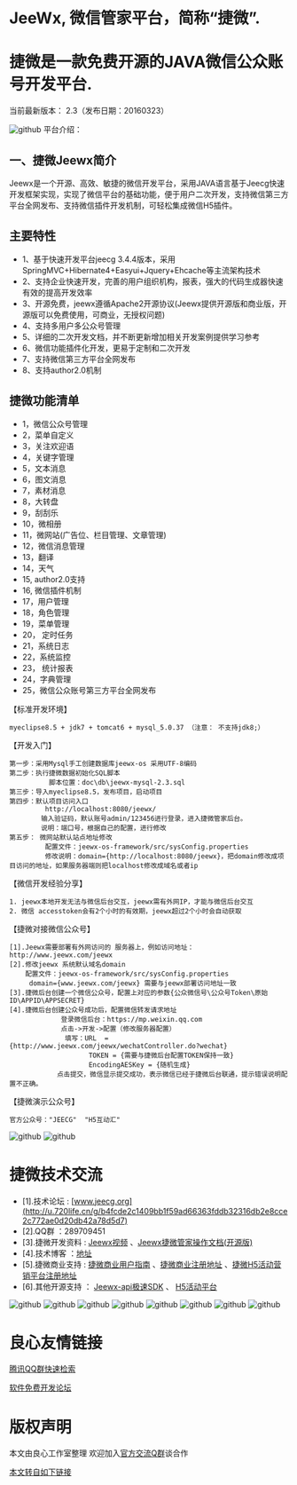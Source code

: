 JeeWx, 微信管家平台，简称“捷微”.
===============
捷微是一款免费开源的JAVA微信公众账号开发平台.
===============
当前最新版本： 2.3（发布日期：20160323）

![github](http://img.blog.csdn.net/20140706133601296?watermark/2/text/aHR0cDovL2Jsb2cuY3Nkbi5uZXQvemhhbmdkYWlzY290dA==/font/5a6L5L2T/fontsize/400/fill/I0JBQkFCMA==/dissolve/70/gravity/Center "jeewx")
 平台介绍：

一、捷微Jeewx简介
-----------------------------------
Jeewx是一个开源、高效、敏捷的微信开发平台，采用JAVA语言基于Jeecg快速开发框架实现，实现了微信平台的基础功能，便于用户二次开发，支持微信第三方平台全网发布、支持微信插件开发机制，可轻松集成微信H5插件。

主要特性
-----------------------------------
* 	1、基于快速开发平台jeecg 3.4.4版本，采用SpringMVC+Hibernate4+Easyui+Jquery+Ehcache等主流架构技术
*   2、支持企业快速开发，完善的用户组织机构，报表，强大的代码生成器快速有效的提高开发效率
*   3、开源免费，jeewx遵循Apache2开源协议(Jeewx提供开源版和商业版，开源版可以免费使用，可商业，无授权问题)
*   4、支持多用户多公众号管理
*   5、详细的二次开发文档，并不断更新增加相关开发案例提供学习参考
*   6、微信功能插件化开发，更易于定制和二次开发
*   7、支持微信第三方平台全网发布
*   8、支持author2.0机制

捷微功能清单
-----------------------------------
*   1，微信公众号管理
*   2，菜单自定义
*   3，关注欢迎语
*   4，关键字管理
*   5，文本消息
*   6，图文消息
*   7，素材消息
*   8，大转盘
*   9，刮刮乐
*   10，微相册
*   11，微网站(广告位、栏目管理、文章管理)
*   12，微信消息管理
*   13，翻译
*   14，天气
*   15, author2.0支持
*   16, 微信插件机制
*   17，用户管理
*   18，角色管理
*   19，菜单管理
*   20， 定时任务
*   21，系统日志
*   22，系统监控
*   23， 统计报表
*   24，字典管理
*   25，微信公众账号第三方平台全网发布
    


【标准开发环境】

    myeclipse8.5 + jdk7 + tomcat6 + mysql_5.0.37 （注意： 不支持jdk8;）

【开发入门】

    第一步：采用Mysql手工创建数据库jeewx-os 采用UTF-8编码
    第二步：执行捷微数据初始化SQL脚本
              脚本位置：doc\db\jeewx-mysql-2.3.sql
    第三步：导入myeclipse8.5，发布项目，启动项目
    第四步：默认项目访问入口
             http://localhost:8080/jeewx/
            输入验证码，默认账号admin/123456进行登录，进入捷微管家后台。
            说明：端口号，根据自己的配置，进行修改
    第五步： 微网站默认站点地址修改
             配置文件：jeewx-os-framework/src/sysConfig.properties
       	     修改说明：domain={http://localhost:8080/jeewx}，把domain修改成项目访问的地址，如果服务器端则把localhost修改成域名或者ip

【微信开发经验分享】

    1. jeewx本地开发无法与微信后台交互，jeewx需有外网IP，才能与微信后台交互
    2. 微信 accesstoken会有2个小时的有效期，jeewx超过2个小时会自动获取

【捷微对接微信公众号】

    [1].Jeewx需要部署有外网访问的 服务器上，例如访问地址：http://www.jeewx.com/jeewx
    [2].修改jeewx 系统默认域名domain    
       	配置文件：jeewx-os-framework/src/sysConfig.properties   
         domain={www.jeewx.com/jeewx} 需要与jeewx部署访问地址一致
    [3].捷微后台创建一个微信公众号，配置上对应的参数{公众微信号\公众号Token\原始ID\APPID\APPSECRET} 
    [4].捷微后台创建公众号成功后，配置微信转发请求地址
                 登录微信后台：https://mp.weixin.qq.com
                 点击->开发->配置（修改服务器配置）
                  填写：URL  = {http://www.jeewx.com/jeewx/wechatController.do?wechat}
						TOKEN = {需要与捷微后台配置TOKEN保持一致}
						EncodingAESKey = {随机生成}
				点击提交，微信显示提交成功，表示微信已经于捷微后台联通，提示错误说明配置不正确。

【捷微演示公众号】 

    官方公众号："JEECG"  "H5互动汇"
![github](http://img.blog.csdn.net/20160323155143399?watermark/2/text/aHR0cDovL2Jsb2cuY3Nkbi5uZXQv/font/5a6L5L2T/fontsize/400/fill/I0JBQkFCMA==/dissolve/70/gravity/Center "jeewx")
![github](http://img.blog.csdn.net/20160323154916164?watermark/2/text/aHR0cDovL2Jsb2cuY3Nkbi5uZXQv/font/5a6L5L2T/fontsize/400/fill/I0JBQkFCMA==/dissolve/70/gravity/Center "jeewx")

捷微技术交流
==========

* [1].技术论坛 :  [www.jeecg.org](http://u.720life.cn/g/b4fcde2c1409bb1f59ad66363fddb32316db2e8cce2c772ae0d20db42a78d5d7)
* [2].QQ群 ：289709451
* [3].捷微开发资料 :  [Jeewx视频](http://u.720life.cn/g/b4fcde2c1409bb1f59ad66363fddb3235c7498b3747e0b953f7e153f50db9c743482c7d8c5e9c3159ce0b5ae6f4df6ffae0d019111a675f87ff925553943b4e3cec7eba8d2caba6f45cbed978a07fddc)  、[Jeewx捷微管家操作文档(开源版)](http://u.720life.cn/g/5997fd1f539dfbe7c9c67736234755a47ce8905daa5af1296d2963974eb062f3b39c01b15e2888a5f5090f2f4ff4cd0ef0203b3c2cc6c7cbb9dc405949b814fa)
* [4].技术博客 ：[地址](http://u.720life.cn/g/5997fd1f539dfbe7c9c67736234755a47ce8905daa5af1296d2963974eb062f37cfd41612522b5fc7a9c43adac434f38)
* [5].捷微商业支持 : [捷微商业用户指南](http://u.720life.cn/g/be8a8b9e0e5550eba55db030fde3f809e62ff8569c9c78fc55a6bf7443467333510f281b0337a0a4e9f8b064c968ac23910e9343150eac7ceffa90285aeaaf96) 、[捷微商业注册地址](http://u.720life.cn/g/777ad498d3808edff841aa7bd3054dfd773df2573410e36a071e6b5f1809e72f)  	    、[捷微H5活动营销平台注册地址](http://u.720life.cn/g/1c70cdd57616696ce9968d293fad5968e1056d612e0e94eae2c20b1e80d7bbd2)
* [6].其他开源支持 ： 
        [Jeewx-api极速SDK](http://u.720life.cn/g/5c954f4cd4204fb6c09a7e58aa70844d08b36d58a29f0bb52a854088138891367a858a51f6a13af01cf61f2271755b36) 、
        [H5活动平台](http://u.720life.cn/g/5c954f4cd4204fb6c09a7e58aa70844de37e13957c6d6f730cca0068f1e052b1cf7692db0bd267012c4087183d4ae421)


![github](http://img.blog.csdn.net/20160323152356873?watermark/2/text/aHR0cDovL2Jsb2cuY3Nkbi5uZXQv/font/5a6L5L2T/fontsize/400/fill/I0JBQkFCMA==/dissolve/70/gravity/Center "jeewx")
![github](http://img.blog.csdn.net/20160323152508827?watermark/2/text/aHR0cDovL2Jsb2cuY3Nkbi5uZXQv/font/5a6L5L2T/fontsize/400/fill/I0JBQkFCMA==/dissolve/70/gravity/Center "jeewx")
![github](http://img.blog.csdn.net/20160323153059001?watermark/2/text/aHR0cDovL2Jsb2cuY3Nkbi5uZXQv/font/5a6L5L2T/fontsize/400/fill/I0JBQkFCMA==/dissolve/70/gravity/Center "jeewx")
![github](http://img.blog.csdn.net/20160323153104923?watermark/2/text/aHR0cDovL2Jsb2cuY3Nkbi5uZXQv/font/5a6L5L2T/fontsize/400/fill/I0JBQkFCMA==/dissolve/70/gravity/Center "jeewx")
![github](http://img.blog.csdn.net/20160323153117501?watermark/2/text/aHR0cDovL2Jsb2cuY3Nkbi5uZXQv/font/5a6L5L2T/fontsize/400/fill/I0JBQkFCMA==/dissolve/70/gravity/Center "jeewx")
![github](http://img.blog.csdn.net/20160323153122251?watermark/2/text/aHR0cDovL2Jsb2cuY3Nkbi5uZXQv/font/5a6L5L2T/fontsize/400/fill/I0JBQkFCMA==/dissolve/70/gravity/Center "jeewx")
![github](http://img.blog.csdn.net/20140706133652718?watermark/2/text/aHR0cDovL2Jsb2cuY3Nkbi5uZXQvemhhbmdkYWlzY290dA==/font/5a6L5L2T/fontsize/400/fill/I0JBQkFCMA==/dissolve/70/gravity/Center "jeewx")
![github](http://img.blog.csdn.net/20140706133543390?watermark/2/text/aHR0cDovL2Jsb2cuY3Nkbi5uZXQvemhhbmdkYWlzY290dA==/font/5a6L5L2T/fontsize/400/fill/I0JBQkFCMA==/dissolve/70/gravity/Center "jeewx")


 # 良心友情链接

[腾讯QQ群快速检索](http://u.720life.cn/s/8cf73f7c)

[软件免费开发论坛](http://u.720life.cn/s/bbb01dc0)

# 版权声明 

本文由良心工作室整理 欢迎加入[官方交流Q群](https://u.720life.cn/s/f2316816)谈合作

[本文转自如下链接](http://u.720life.cn/g/2e71d0f0a5c601172267ba20d3a43c6e7523b4de0f32818ce9b2be89a2da5a44931e1a1aef93dcbd167b0ec7a931c3dcf4cb180437fc2e5c9c009d505ea3bfb8)